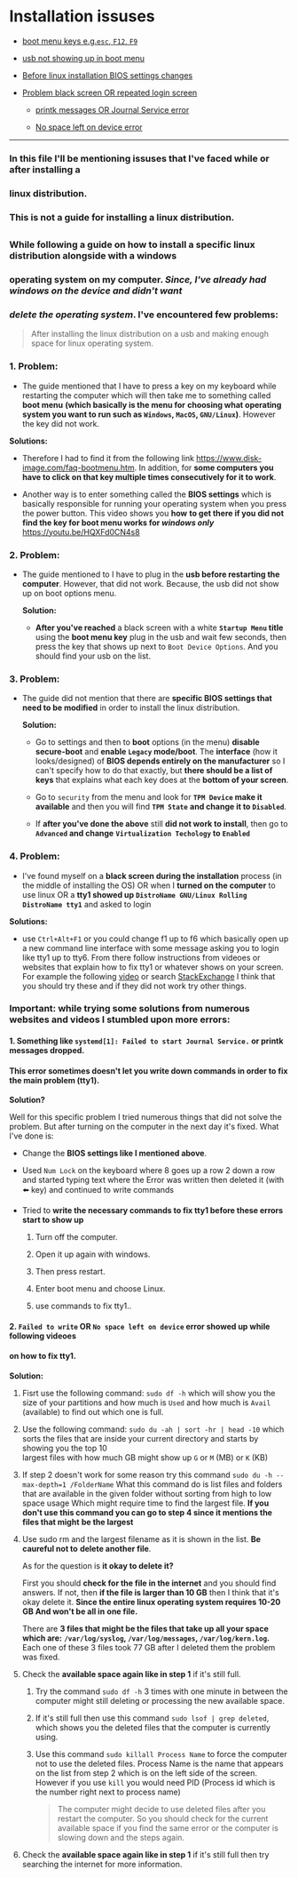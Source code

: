 # Installation issuses

- [boot menu keys e.g.`esc`, `F12`, `F9`](https://github.com/unkatoi/LinuxLearning/blob/LinuxFolder/Linux/InstallationIssues.md#1-problem)

- [usb not showing up in boot menu](https://github.com/unkatoi/LinuxLearning/blob/LinuxFolder/Linux/InstallationIssues.md#2-problem)

- [Before linux installation BIOS settings changes](https://github.com/unkatoi/LinuxLearning/blob/LinuxFolder/Linux/InstallationIssues.md#3-problem)

- [Problem black screen OR repeated login screen](https://github.com/unkatoi/LinuxLearning/blob/LinuxFolder/Linux/InstallationIssues.md#4-problem)

   - [printk messages OR Journal Service error](https://github.com/unkatoi/LinuxLearning/blob/LinuxFolder/Linux/InstallationIssues.md#1-something-like-systemd1-failed-to-start-journal-service-or-printk-messages-dropped)

   - [No space left on device error](https://github.com/unkatoi/LinuxLearning/blob/LinuxFolder/Linux/InstallationIssues.md#2-failed-to-write-or-no-space-left-on-device-error-showed-up-while-following-videoes)

---


### In this file I'll be mentioning issuses that I've faced while or after installing a 
### linux distribution. 

### **This is not a guide for installing a linux distribution**.

## 

### While following a guide on how to install a specific linux distribution alongside with a windows 
### operating system on my computer. *Since, I've already had windows on the  device and didn't want* 
### *delete the operating system*. I've **encountered few problems**:

> After installing the linux distribution on a usb and making enough space for linux operating system.


### **1. Problem:**

-  The guide mentioned that I have to press a key on my keyboard while restarting the computer
  which will then take me to something called **boot menu** **(which basically is the menu for**
  **choosing what operating system you want to run such as `Windows`, `MacOS`, `GNU/Linux`)**.
  However the key did not work. 
  
  **Solutions:** 

  - Therefore I had to find it from the following link <https://www.disk-image.com/faq-bootmenu.htm>. 
    In addition, for **some computers you have to click on that key multiple times consecutively for it to work**.

  - Another way is to enter something called the **BIOS settings** which is basically responsible
    for running your operating system when you press the power button. This video shows you **how**
    **to get there if you did not find the key for boot menu works for _windows only_** <https://youtu.be/HQXFd0CN4s8>


### **2. Problem:**

- The guide mentioned to I have to plug in the **usb before restarting the computer**. However, 
  that did not work. Because, the usb did not show up on boot options menu.

  **Solution:**

  - **After you've reached** a black screen with a white **`Startup Menu` title** using the **boot menu key** 
    plug in the usb and wait few seconds, then press the key that shows up next to `Boot Device Options`. 
    And you should find your usb on the list.
    

### **3. Problem:** 

- The guide did not mention that there are **specific BIOS settings that need to be modified** in order
  to install the linux distribution.

  **Solution:**

  - Go to settings and then to **boot** options (in the menu) **disable secure-boot** and **enable `Legacy` mode/boot**. 
    The **interface** (how it looks/designed) of **BIOS depends entirely on the manufacturer** so I can't specify how
    to do that exactly, but **there should be a list of keys** that explains what each key does at the **bottom of your screen**.

  - Go to `security` from the menu and look for **`TPM Device` make it available**  and then you will find **`TPM State`** 
    **and change it to `Disabled`**.

  - If **after you've done the above** still **did not work to install**, then go to **`Advanced` and change** 
   **`Virtualization Techology` to `Enabled`**


### **4. Problem:**

- I've found myself on a **black screen during the installation** process (in the middle of installing the OS) OR
  when I **turned on the computer** to use linux OR a **tty1 showed up `DistroName GNU/Linux Rolling DistroName tty1`**
  and asked to login

**Solutions:** 

- use `Ctrl+Alt+F1` or you could change f1 up to f6 which basically open up a new command line interface with some 
  message asking you to login like tty1 up to tty6. From there follow instructions from videoes or websites
  that explain how to fix tty1 or whatever shows on your screen. For example the following [video](https://youtu.be/KcB6H3U7GQQ)
  or search [StackExchange](https://superuser.com/questions/65185/when-i-start-ubuntu-it-enters-tty1-6-instead-of-my-desktop-how-do-i-get-to-de)
  I think that you should try these and if they did not work try other things.

### **Important:** while trying some solutions from numerous websites and videos I stumbled upon **more errors**:

#### 1. Something like **`systemd[1]: Failed to start Journal Service.` or printk messages dropped.** 
#### This error **sometimes doesn't let you write down commands** in order to fix the main problem (tty1).

**Solution?** 

Well for this specific problem I tried numerous things that did not solve the problem. But after turning on
the computer in the next day it's fixed. What I've done is:
    
- Change the **BIOS settings like I mentioned above**.

- Used `Num Lock` on the keyboard where 8 goes up a row 2 down a row and started typing text where the Error was
  written then deleted it (with :arrow_left: key) and continued to write commands

- Tried to **write the necessary commands to fix tty1 before these errors start to show up**
 
   1. Turn off the computer.
      
   2. Open it up again with windows.
      
   3. Then press restart.

   4. Enter boot menu and choose Linux.

   5. use commands to fix tty1..

#### 2. `Failed to write` OR `No space left on device` error showed up while following videoes
#### on how to fix tty1.

**Solution:**

1. Fisrt use the following command: `sudo df -h` which will show you the size of your
   partitions and how much is `Used` and how much is `Avail` (available) to find out 
   which one is full.

2. Use the following command: `sudo du -ah | sort -hr | head -10` which sorts the files 
   that are inside your current directory and starts by showing you the top 10  
   largest files with how much GB might show up `G` or `M` (MB) or `K` (KB)

3. If step 2 doesn't work for some reason try this command `sudo du -h --max-depth=1 /FolderName` 
   What this command do is list files and folders that are available in the given folder without 
   sorting from high to low space usage Which might require time to find the largest file.
   **If you don't use this command you can go to step 4 since it mentions the files that might**
   **be the largest**

4. Use sudo rm and the largest filename as it is shown in the list. **Be caureful not to** 
   **delete another file**. 
           
   As for the question is **it okay to delete it?**

   First you should **check for the file in the internet** and you should find answers.
   If not, then **if the file is larger than 10 GB** then I think that it's okay delete
   it. **Since the entire linux operating system requires 10-20 GB And won't be all in**
   **one file.** 

   There are **3 files that might be the files that take up all your space which are:**
   **`/var/log/syslog`, `/var/log/messages`, `/var/log/kern.log`.**
   Each one of these 3 files took 77 GB after I deleted them the problem was fixed.

5. Check the **available space again like in step 1** if it's still full.
           
   1. Try the command `sudo df -h` 3 times  with one minute in between the computer
      might still deleting or processing the new available space.
           
   2. If it's still full then use this command `sudo lsof | grep deleted`, which 
      shows you the deleted files that the computer is currently using.
           
   3. Use this command `sudo killall Process Name` to force the computer not to 
      use the deleted files. Process Name is the name that appears on the list 
      from step 2 which is on the left side of the screen. However if you use 
      `kill` you would need PID (Process id which is the number right next to 
      process name)
              
      > The computer might decide to use deleted files after
      > you restart the computer. So you should check for the current available space
      > if you find the same error or the computer is slowing down and the steps again.

6. Check the **available space again like in step 1** if it's still full then try searching 
   the internet for more information.


    



